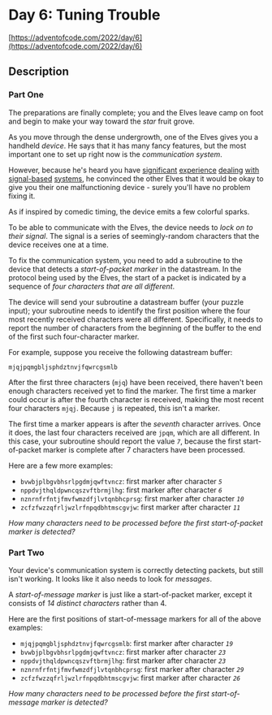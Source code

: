 # Day 6: Tuning Trouble

[https://adventofcode.com/2022/day/6](https://adventofcode.com/2022/day/6)

## Description

### Part One

The preparations are finally complete; you and the Elves leave camp on foot and begin to make your way toward the _star_
fruit grove.

As you move through the dense undergrowth, one of the Elves gives you a handheld _device_. He says that it has many
fancy features, but the most important one to set up right now is the _communication system_.

However, because he's heard you
have [significant](https://adventofcode.com/2016/day/6) [experience](https://adventofcode.com/2016/day/25) [dealing](https://adventofcode.com/2019/day/7) [with](https://adventofcode.com/2019/day/9) [signal-based](https://adventofcode.com/2019/day/16) [systems](https://adventofcode.com/2021/day/25),
he convinced the other Elves that it would be okay to give you their one malfunctioning device - surely you'll have no
problem fixing it.

As if inspired by comedic timing, the device emits a
few <span title="The magic smoke, on the other hand, seems to be contained... FOR NOW!">colorful sparks</span>.

To be able to communicate with the Elves, the device needs to _lock on to their signal_. The signal is a series of
seemingly-random characters that the device receives one at a time.

To fix the communication system, you need to add a subroutine to the device that detects a _start-of-packet marker_ in
the datastream. In the protocol being used by the Elves, the start of a packet is indicated by a sequence of _four
characters that are all different_.

The device will send your subroutine a datastream buffer (your puzzle input); your subroutine needs to identify the
first position where the four most recently received characters were all different. Specifically, it needs to report the
number of characters from the beginning of the buffer to the end of the first such four-character marker.

For example, suppose you receive the following datastream buffer:

    mjqjpqmgbljsphdztnvjfqwrcgsmlb

After the first three characters (`mjq`) have been received, there haven't been enough characters received yet to find
the marker. The first time a marker could occur is after the fourth character is received, making the most recent four
characters `mjqj`. Because `j` is repeated, this isn't a marker.

The first time a marker appears is after the _seventh_ character arrives. Once it does, the last four characters
received are `jpqm`, which are all different. In this case, your subroutine should report the value _`7`_, because the
first start-of-packet marker is complete after 7 characters have been processed.

Here are a few more examples:

* `bvwbjplbgvbhsrlpgdmjqwftvncz`: first marker after character _`5`_
* `nppdvjthqldpwncqszvftbrmjlhg`: first marker after character _`6`_
* `nznrnfrfntjfmvfwmzdfjlvtqnbhcprsg`: first marker after character _`10`_
* `zcfzfwzzqfrljwzlrfnpqdbhtmscgvjw`: first marker after character _`11`_

_How many characters need to be processed before the first start-of-packet marker is detected?_

### Part Two

Your device's communication system is correctly detecting packets, but still isn't working. It looks like it also needs
to look for _messages_.

A _start-of-message marker_ is just like a start-of-packet marker, except it consists of _14 distinct characters_ rather
than 4.

Here are the first positions of start-of-message markers for all of the above examples:

* `mjqjpqmgbljsphdztnvjfqwrcgsmlb`: first marker after character _`19`_
* `bvwbjplbgvbhsrlpgdmjqwftvncz`: first marker after character _`23`_
* `nppdvjthqldpwncqszvftbrmjlhg`: first marker after character _`23`_
* `nznrnfrfntjfmvfwmzdfjlvtqnbhcprsg`: first marker after character _`29`_
* `zcfzfwzzqfrljwzlrfnpqdbhtmscgvjw`: first marker after character _`26`_

_How many characters need to be processed before the first start-of-message marker is detected?_
